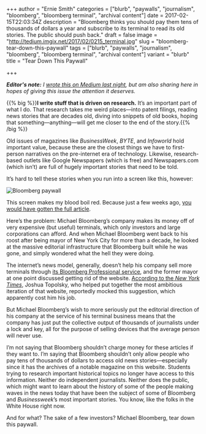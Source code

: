 +++
author = "Ernie Smith"
categories = ["blurb", "paywalls", "journalism", "bloomberg", "bloomberg terminal", "archival content"]
date = 2017-02-15T22:03:34Z
description = "Bloomberg thinks you should pay them tens of thousands of dollars a year and subscribe to its terminal to read its old stories. The public should push back."
draft = false
image = "http://tedium.imgix.net/2017/02/0215_terminal.jpg"
slug = "bloomberg-tear-down-this-paywall"
tags = ["blurb", "paywalls", "journalism", "bloomberg", "bloomberg terminal", "archival content"]
variant = "blurb"
title = "Tear Down This Paywall"

+++

_**Editor's note:** I [wrote this on Medium last night](https://medium.com/@shortformernie/dear-michael-bloomberg-tear-down-this-paywall-2992d51dc835), but am also sharing here in hopes of giving this issue the attention it deserves._

{{% big %}}**I write stuff that is driven on research.** It’s an important part of what I do. That research takes me weird places—into patent filings, reading news stories that are decades old, diving into snippets of old books, hoping that something—anything—will get me closer to the end of the story.{{% /big %}}

Old issues of magazines like *BusinessWeek*, *BYTE*, and *Infoworld* hold important value, because these are the closest things we have to first-person narratives on the pre-internet era of technology. Likewise, research-based outlets like Google Newspapers (which is free) and Newspapers.com (which isn’t) are full of hugely important stories that need to be told.

It’s hard to tell these stories when you run into a screen like this, however:

![Bloomberg paywall](http://res.cloudinary.com/tedium/image/upload/v1487176006/wlhl48izvv981hygrjea.png)

This screen makes my blood boil red. Because just a few weeks ago, [you would have gotten the full article](http://webcache.googleusercontent.com/search?q=cache:Ue32dZ2m1mEJ:www.bloomberg.com/news/articles/2011-01-27/the-unlikely-story-of-apples-ipad-one-year-in+&cd=1&hl=en&ct=clnk&gl=us&client=opera).

Here’s the problem: Michael Bloomberg’s company makes its money off of very expensive (but useful) terminals, which only investors and large corporations can afford. And when Michael Bloomberg went back to his roost after being mayor of New York City for more than a decade, he looked at the massive editorial infrastructure that Bloomberg built while he was gone, and simply wondered what the hell they were doing.

The internet’s news model, generally, doesn’t help his company sell more terminals through [its Bloomberg Professional service](https://www.bloomberg.com/professional/), and the former mayor at one point discussed getting rid of the website. [According to the *New York Times*](https://www.nytimes.com/2015/07/11/business/media/joshua-topolsky-web-chief-bloomberg-leaving.html), Joshua Topolsky, who helped put together the most ambitious iteration of that website, reportedly mocked this suggestion, which apparently cost him his job.

But Michael Bloomberg’s wish to more seriously put the editorial direction of his company at the service of his terminal business means that the company has just put the collective output of thousands of journalists under a lock and key, all for the purpose of selling devices that the average person will never use.

I’m not saying that Bloomberg shouldn’t charge money for these articles if they want to. I’m saying that Bloomberg shouldn’t only allow people who pay tens of thousands of dollars to access old news stories—especially since it has the archives of a notable magazine on this website. Students trying to research important historical topics no longer have access to this information. Neither do independent journalists. Neither does the public, which might want to learn about the history of some of the people making waves in the news today that have been the subject of some of Bloomberg and *Businessweek*’s most important stories. You know, like the folks in the White House right now.

And for what? The sake of a few investors? Michael Bloomberg, tear down this paywall.